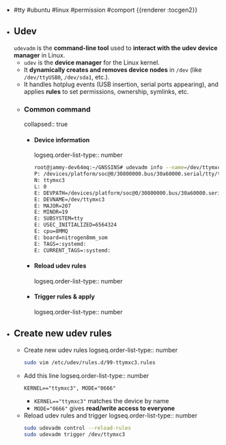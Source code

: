 - #tty #ubuntu #linux #permission #comport
  {{renderer :tocgen2}}
- ## Udev
  `udevadm` is the **command-line tool** used to **interact with the udev device manager** in Linux.
	- `udev` is the **device manager** for the Linux kernel.
	- It **dynamically creates and removes device nodes** in `/dev` (like `/dev/ttyUSB0`, `/dev/sda1`, etc.).
	- It handles hotplug events (USB insertion, serial ports appearing), and applies **rules** to set permissions, ownership, symlinks, etc.
	- ### Common command
	  collapsed:: true
		- #### Device information
		  logseq.order-list-type:: number
		  ```bash
		  root@jammy-dev64mq:~/GNSSINS# udevadm info --name=/dev/ttymxc3
		  P: /devices/platform/soc@0/30800000.bus/30a60000.serial/tty/ttymxc3
		  N: ttymxc3
		  L: 0
		  E: DEVPATH=/devices/platform/soc@0/30800000.bus/30a60000.serial/tty/ttymxc3
		  E: DEVNAME=/dev/ttymxc3
		  E: MAJOR=207
		  E: MINOR=19
		  E: SUBSYSTEM=tty
		  E: USEC_INITIALIZED=6564324
		  E: cpu=8MMQ
		  E: board=nitrogen8mm_som
		  E: TAGS=:systemd:
		  E: CURRENT_TAGS=:systemd:
		  ```
		- #### Reload udev rules
		  logseq.order-list-type:: number
		- #### Trigger rules & apply
		  logseq.order-list-type:: number
- ## Create new udev rules
	- Create new udev rules
	  logseq.order-list-type:: number
	  ```bash
	  sudo vim /etc/udev/rules.d/99-ttymxc3.rules
	  ```
	- Add this line
	  logseq.order-list-type:: number
	  ```plan text
	  KERNEL=="ttymxc3", MODE="0666"
	  ```
		- `KERNEL=="ttymxc3"` matches the device by name
		- `MODE="0666"` gives **read/write access to everyone**
	- Reload udev rules and trigger
	  logseq.order-list-type:: number
	  ```bash
	  sudo udevadm control --reload-rules
	  sudo udevadm trigger /dev/ttymxc3
	  ```